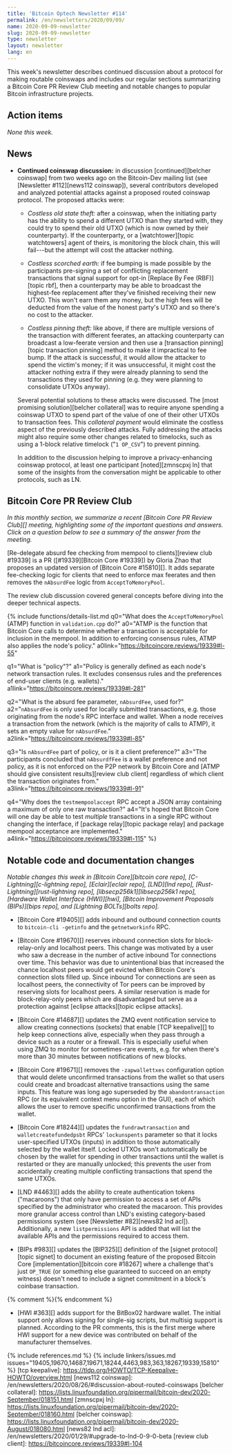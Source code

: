 ```yaml
---
title: 'Bitcoin Optech Newsletter #114'
permalink: /en/newsletters/2020/09/09/
name: 2020-09-09-newsletter
slug: 2020-09-09-newsletter
type: newsletter
layout: newsletter
lang: en
---
```

This week's newsletter describes continued discussion about a protocol
for making routable coinswaps and includes our regular sections summarizing
a Bitcoin Core PR Review Club meeting
and notable changes to popular Bitcoin infrastructure projects.

## Action items

*None this week.*

## News

- **Continued coinswap discussion:** in discussion [continued][belcher
  coinswap] from two weeks ago on the Bitcoin-Dev mailing list (see
  [Newsletter #112][news112 coinswap]), several contributors developed
  and analyzed potential attacks against a proposed routed coinswap
  protocol.  The proposed attacks were:

  - *Costless old state theft:* after a coinswap, when the initiating
    party has the ability to spend a different UTXO than they started
    with, they could try to spend their old UTXO (which is now owned
    by their counterparty).  If the counterparty, or a
    [watchtower][topic watchtowers] agent of theirs, is monitoring the
    block chain, this will fail---but the attempt will cost
    the attacker nothing.

  - *Costless scorched earth:* if fee bumping is made possible by the
    participants pre-signing a set of conflicting replacement
    transactions that signal support for opt-in [Replace By Fee
    (RBF)][topic rbf], then a counterparty may be able to broadcast
    the highest-fee replacement after they've finished receiving their
    new UTXO.  This won't earn them any money, but the high fees will
    be deducted from the value of the honest party's UTXO and so there's no cost to
    the attacker.

  - *Costless pinning theft:* like above, if there are multiple
    versions of the transaction with different feerates, an attacking
    counterparty can broadcast a low-feerate version and then use a
    [transaction pinning][topic transaction pinning] method to make it
    impractical to fee bump.  If the attack is successful, it would
    allow the attacker to spend the victim's money; if it was
    unsuccessful, it might cost the attacker nothing extra if they
    were already planning to send the transactions they used for
    pinning (e.g. they were planning to consolidate UTXOs anyway).

  Several potential solutions to these attacks were discussed.  The
  [most promising solution][belcher collateral] was to require anyone
  spending a coinswap UTXO to spend part of the value of one of their
  other UTXOs to transaction fees.  This *collateral payment* would
  eliminate the costless aspect of the previously described attacks.
  Fully addressing the attacks might also require some other changes
  related to timelocks, such as using a 1-block relative timelock ("`1
  OP_CSV`") to prevent pinning.

  In addition to the discussion helping to improve a privacy-enhancing
  coinswap protocol, at least one participant [noted][zmnscpxj ln] that
  some of the insights from the conversation might be applicable to
  other protocols, such as LN.

## Bitcoin Core PR Review Club

*In this monthly section, we summarize a recent [Bitcoin Core PR Review Club][]
meeting, highlighting some of the important questions and answers.  Click on a
question below to see a summary of the answer from the meeting.*

[Re-delegate absurd fee checking from mempool to clients][review club #19339] is
a PR ([#19339][Bitcoin Core #19339]) by Gloria Zhao that proposes an updated
version of [Bitcoin Core #15810][]. It adds separate fee-checking logic for
clients that need to enforce max feerates and then removes the `nAbsurdFee`
logic from `AcceptToMemoryPool`.

The review club discussion covered general concepts before diving into the
deeper technical aspects.

{% include functions/details-list.md
  q0="What does the `AcceptToMemoryPool` (ATMP) function in `validation.cpp` do?"
  a0="ATMP is the function that Bitcoin Core calls to determine whether a transaction
      is acceptable for inclusion in the mempool. In addition to
      enforcing consensus rules, ATMP also applies the node's policy."
  a0link="https://bitcoincore.reviews/19339#l-55"

  q1="What is \"policy\"?"
  a1="Policy is generally defined as each node's network transaction rules.  It excludes
      consensus rules and the preferences of end-user clients (e.g. wallets)."
  a1link="https://bitcoincore.reviews/19339#l-281"

  q2="What is the absurd fee parameter, `nAbsurdFee`, used for?"
  a2="`nAbsurdFee` is only used for locally submitted transactions, e.g. those
      originating from the node's RPC interface and wallet. When a node receives
      a transaction from the network (which is the majority of calls to ATMP),
      it sets an empty value for `nAbsurdFee`."
  a2link="https://bitcoincore.reviews/19339#l-85"

  q3="Is `nAbsurdFee` part of policy, or is it a client preference?"
  a3="The participants concluded that `nAbsurdfFee` is a wallet preference and
      not policy, as it is not enforced on the P2P network by Bitcoin Core and
      [ATMP should give consistent results][review club client] regardless of
      which client the transaction originates from."
  a3link="https://bitcoincore.reviews/19339#l-91"

  q4="Why does the `testmempoolaccept` RPC accept a JSON array containing a
      maximum of only one raw transaction?"
  a4="It's hoped that Bitcoin Core will one day be able to test *multiple*
      transactions in a single RPC without changing the interface, if [package
      relay][topic package relay] and package mempool acceptance are implemented."
  a4link="https://bitcoincore.reviews/19339#l-115"
%}

## Notable code and documentation changes

*Notable changes this week in [Bitcoin Core][bitcoin core repo],
[C-Lightning][c-lightning repo], [Eclair][eclair repo], [LND][lnd repo],
[Rust-Lightning][rust-lightning repo], [libsecp256k1][libsecp256k1 repo],
[Hardware Wallet Interface (HWI)][hwi], [Bitcoin Improvement Proposals
(BIPs)][bips repo], and [Lightning BOLTs][bolts repo].*

- [Bitcoin Core #19405][] adds inbound and outbound connection counts to
  `bitcoin-cli -getinfo` and the `getnetworkinfo` RPC.

- [Bitcoin Core #19670][] reserves inbound connection slots for block-relay-only
  and localhost peers. This change was motivated by a user who saw a
  decrease in the number of active inbound Tor connections over time. This
  behavior was due to unintentional bias that increased the chance
  localhost peers would get evicted when Bitcoin Core's connection slots
  filled up.  Since inbound Tor connections are seen as
  localhost peers, the connectivity of Tor peers can be improved by reserving slots
  for localhost peers. A similar reservation is made for block-relay-only peers
  which are disadvantaged but serve as a protection against [eclipse attacks][topic eclipse attacks].

- [Bitcoin Core #14687][] updates the ZMQ event notification service to
  allow creating connections (sockets) that enable [TCP keepalive][] to
  help keep connections alive, especially when they pass through a
  device such as a router or a firewall.  This is especially useful when
  using ZMQ to monitor for sometimes-rare events, e.g. for when there's
  more than 30 minutes between notifications of new blocks.

- [Bitcoin Core #19671][] removes the `-zapwallettxes` configuration
  option that would delete unconfirmed transactions from the wallet so
  that users could create and broadcast alternative transactions using
  the same inputs.  This feature was long ago superseded by the
  `abandontransaction` RPC (or its equivalent context menu option in the
  GUI), each of which allows the user to remove specific unconfirmed
  transactions from the wallet.

- [Bitcoin Core #18244][] updates the `fundrawtransaction` and
  `walletcreatefundedpsbt` RPCs' `lockunspents` parameter so that it
  locks user-specified UTXOs (inputs) in addition to those
  automatically selected by the wallet itself.  Locked UTXOs won't
  automatically be chosen by the wallet for spending in other
  transactions until the wallet is restarted or they are manually
  unlocked; this prevents the user from accidentally creating
  multiple conflicting transactions that spend the same UTXOs.

- [LND #4463][] adds the ability to create authentication tokens
  ("macaroons") that only have permission to access a set of APIs
  specified by the administrator who created the macaroon.  This
  provides more granular access control than LND's existing
  category-based permissions system (see [Newsletter #82][news82 lnd
  acl]).  Additionally, a new `listpermissions` API is added that will
  list the available APIs and the permissions required to access them.

- [BIPs #983][] updates the [BIP325][] definition of the [signet
  protocol][topic signet] to document an existing feature of the proposed Bitcoin
  Core [implementation][bitcoin core #18267] where a challenge that's just
  `OP_TRUE` (or something else guaranteed to succeed on an empty
  witness) doesn't need to include a signet commitment in a block's
  coinbase transaction.

{% comment %}<!-- I'm tempted to link "BitBox 02" to the manufacturer's
product page, but per a quick `git grep` of the repository, we've never
linked to the product pages for Trezor, Ledger, or ColdCard, so adding a
link to for BitBox seems unfair. -harding -->{% endcomment %}

- [HWI #363][] adds support for the BitBox02 hardware wallet.  The
  initial support only allows signing for single-sig scripts, but
  multisig support is planned.  According to the PR comments, this is
  the first merge where HWI support for a new device was contributed on
  behalf of the manufacturer themselves.

{% include references.md %}
{% include linkers/issues.md issues="19405,19670,14687,19671,18244,4463,983,363,18267,19339,15810" %}
[tcp keepalive]: https://tldp.org/HOWTO/TCP-Keepalive-HOWTO/overview.html
[news112 coinswap]: /en/newsletters/2020/08/26/#discussion-about-routed-coinswaps
[belcher collateral]: https://lists.linuxfoundation.org/pipermail/bitcoin-dev/2020-September/018151.html
[zmnscpxj ln]: https://lists.linuxfoundation.org/pipermail/bitcoin-dev/2020-September/018160.html
[belcher coinswap]: https://lists.linuxfoundation.org/pipermail/bitcoin-dev/2020-August/018080.html
[news82 lnd acl]: /en/newsletters/2020/01/29/#upgrade-to-lnd-0-9-0-beta
[review club client]: https://bitcoincore.reviews/19339#l-104
